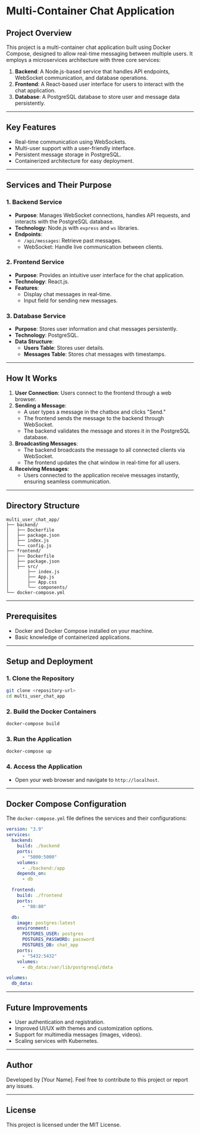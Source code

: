 # Multi-Container Chat Application

## Project Overview
This project is a multi-container chat application built using Docker Compose, designed to allow real-time messaging between multiple users. It employs a microservices architecture with three core services:

1. **Backend**: A Node.js-based service that handles API endpoints, WebSocket communication, and database operations.
2. **Frontend**: A React-based user interface for users to interact with the chat application.
3. **Database**: A PostgreSQL database to store user and message data persistently.

---

## Key Features
- Real-time communication using WebSockets.
- Multi-user support with a user-friendly interface.
- Persistent message storage in PostgreSQL.
- Containerized architecture for easy deployment.

---

## Services and Their Purpose

### 1. **Backend Service**
- **Purpose**: Manages WebSocket connections, handles API requests, and interacts with the PostgreSQL database.
- **Technology**: Node.js with `express` and `ws` libraries.
- **Endpoints**:
  - `/api/messages`: Retrieve past messages.
  - WebSocket: Handle live communication between clients.

### 2. **Frontend Service**
- **Purpose**: Provides an intuitive user interface for the chat application.
- **Technology**: React.js.
- **Features**:
  - Display chat messages in real-time.
  - Input field for sending new messages.

### 3. **Database Service**
- **Purpose**: Stores user information and chat messages persistently.
- **Technology**: PostgreSQL.
- **Data Structure**:
  - **Users Table**: Stores user details.
  - **Messages Table**: Stores chat messages with timestamps.

---

## How It Works

1. **User Connection**: Users connect to the frontend through a web browser.
2. **Sending a Message**:
   - A user types a message in the chatbox and clicks "Send."
   - The frontend sends the message to the backend through WebSocket.
   - The backend validates the message and stores it in the PostgreSQL database.
3. **Broadcasting Messages**:
   - The backend broadcasts the message to all connected clients via WebSocket.
   - The frontend updates the chat window in real-time for all users.
4. **Receiving Messages**:
   - Users connected to the application receive messages instantly, ensuring seamless communication.

---

## Directory Structure

```
multi_user_chat_app/
├── backend/
│   ├── Dockerfile
│   ├── package.json
│   ├── index.js
│   └── config.js
├── frontend/
│   ├── Dockerfile
│   ├── package.json
│   ├── src/
│       ├── index.js
│       ├── App.js
│       ├── App.css
│       └── components/
└── docker-compose.yml
```

---

## Prerequisites
- Docker and Docker Compose installed on your machine.
- Basic knowledge of containerized applications.

---

## Setup and Deployment

### 1. Clone the Repository
```bash
git clone <repository-url>
cd multi_user_chat_app
```

### 2. Build the Docker Containers
```bash
docker-compose build
```

### 3. Run the Application
```bash
docker-compose up
```

### 4. Access the Application
- Open your web browser and navigate to `http://localhost`.

---

## Docker Compose Configuration
The `docker-compose.yml` file defines the services and their configurations:

```yaml
version: "3.9"
services:
  backend:
    build: ./backend
    ports:
      - "5000:5000"
    volumes:
      - ./backend:/app
    depends_on:
      - db

  frontend:
    build: ./frontend
    ports:
      - "80:80"

  db:
    image: postgres:latest
    environment:
      POSTGRES_USER: postgres
      POSTGRES_PASSWORD: password
      POSTGRES_DB: chat_app
    ports:
      - "5432:5432"
    volumes:
      - db_data:/var/lib/postgresql/data

volumes:
  db_data:
```

---

## Future Improvements
- User authentication and registration.
- Improved UI/UX with themes and customization options.
- Support for multimedia messages (images, videos).
- Scaling services with Kubernetes.

---

## Author
Developed by [Your Name]. Feel free to contribute to this project or report any issues.

---

## License
This project is licensed under the MIT License.


